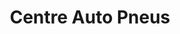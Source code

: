 ---
title: "Centre Auto Pneus"
url: /vernouillet/centre-auto-pneus/
shop: réparation de voitures
---